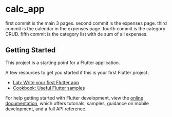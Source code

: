 # calc_app

first commit is the main 3 pages.
second commit is the expenses page.
third commit is the calendar in the expenses page.
fourth commit is the category CRUD.
fifth commit is the category list with de sum of all expenses.

## Getting Started

This project is a starting point for a Flutter application.

A few resources to get you started if this is your first Flutter project:

- [Lab: Write your first Flutter app](https://docs.flutter.dev/get-started/codelab)
- [Cookbook: Useful Flutter samples](https://docs.flutter.dev/cookbook)

For help getting started with Flutter development, view the
[online documentation](https://docs.flutter.dev/), which offers tutorials,
samples, guidance on mobile development, and a full API reference.
